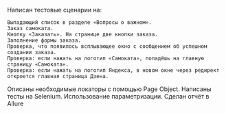 Написан тестовые сценарии на:

    Выпадающий список в разделе «Вопросы о важном». 
    Заказ самоката. 
    Кнопку «Заказать». На странице две кнопки заказа.
    Заполнение формы заказа.
    Проверка, что появилось всплывающее окно с сообщением об успешном создании заказа.
    Проверка: если нажать на логотип «Самоката», попадёшь на главную страницу «Самоката».
    Проверка: если нажать на логотип Яндекса, в новом окне через редирект откроется главная страница Дзена.

Описаны необходимые локаторы с помощью Page Object.
Написаны тесты на Selenium.
Использование параметризации.
Сделан отчёт в Allure
